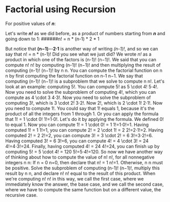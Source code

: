 # Factorial using Recursion

For positive values of __*n*__:
 
Let's write __*n!*__ as we did before, as a product of numbers starting from 
__*n*__ and going down to 1:
 ######n! = n * (n-1) * 2 * 1

But notice that **(n−1)⋯2⋅1** is another way of writing *(n-1)!*, and so we can say that n! = n * (n-1)! Did you see what we just did? We wrote *n!* as a product in which one of the factors is (n-1)! (n−1)!. We said that you can compute n! n! by computing (n-1)! (n−1)! and then multiplying the result of computing (n-1)! (n−1)! by n n. You can compute the factorial function on n n by first computing the factorial function on n-1 n−1. We say that computing (n-1)! (n−1)! is a subproblem that we solve to compute n n!.
Let's look at an example: computing 5!.
You can compute 5! as 5 \cdot 4! 5⋅4!.
Now you need to solve the subproblem of computing 4!, which you can compute as 4 \cdot 3 4⋅3!.
Now you need to solve the subproblem of computing 3!, which is 3 \cdot 2! 3⋅2!.
Now 2!, which is 2 \cdot 1! 2⋅1!.
Now you need to compute 1!. You could say that 1! equals 1, because it's the product of all the integers from 1 through 1. Or you can apply the formula that 1! = 1 \cdot 0! 1!=1⋅0!. Let's do it by applying the formula.
We defined 0! to equal 1.
Now you can compute 1! = 1 \cdot 0! = 1 1!=1⋅0!=1.
Having computed 1! = 1 1!=1, you can compute 2! = 2 \cdot 1! = 2 2!=2⋅1!=2.
Having computed 2! = 2 2!=2, you can compute 3! = 3 \cdot 2! = 6 3!=3⋅2!=6.
Having computed 3! = 6 3!=6, you can compute 4! = 4 \cdot 3! = 24 4!=4⋅3!=24.
Finally, having computed 4! = 24 4!=24, you can finish up by computing 5! = 5 \cdot 4! = 120 5!=5⋅4!=120.
So now we have another way of thinking about how to compute the value of n! n!, for all nonnegative integers n n:
If n = 0 n=0, then declare that n! = 1 n!=1.
Otherwise, n n must be positive. Solve the subproblem of computing (n-1)! (n−1)!, multiply this result by n n, and declare n! n! equal to the result of this product.
When we're computing n! n! in this way, we call the first case, where we immediately know the answer, the base case, and we call the second case, where we have to compute the same function but on a different value, the recursive case.
